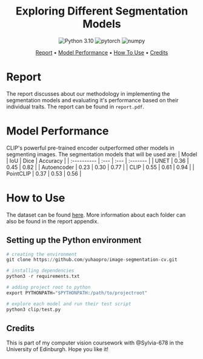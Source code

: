 <h1 align="center">
  Exploring Different Segmentation Models
</h1>

<p align="center">
    <img src="https://img.shields.io/badge/python-3670A0?style=for-the-badge&logo=python&logoColor=ffdd54"
         alt="Python 3.10"/>
  <img src="https://img.shields.io/badge/PyTorch-%23EE4C2C.svg?style=for-the-badge&logo=PyTorch&logoColor=white" alt="pytorch"/>
  <img src="https://img.shields.io/badge/numpy-%23013243.svg?style=for-the-badge&logo=numpy&logoColor=white" alt="numpy"/>
  
</p>

<p align="center">
  <a href="#report">Report</a> •
  <a href="#model-performance">Model Performance</a> •
  <a href="#how-to-use">How To Use</a> •
  <a href="#credits">Credits</a>
</p>

# Report
The report discusses about our methodology in implementing the segmentation models and evaluating it's performance based on their individual traits.
The report can be found in `report.pdf`.
# Model Performance
CLIP's powerful pre-trained encoder outperformed other models in segmenting images.
The segmentation models that will be used are:
| Model       | IoU  | Dice | Accuracy |
| :---------- | :--- | :--- | :------- |
| UNET        | 0.36 | 0.45 | 0.82     |
| Autoencoder | 0.23 | 0.30 | 0.77     |
| CLIP        | 0.55 | 0.61 | 0.94     |
| PointCLIP   | 0.37 | 0.53 | 0.56     |

# How to Use
The dataset can be found [here](https://www.robots.ox.ac.uk/~vgg/data/pets/).
More information about each folder can also be found in the report appendix.

## Setting up the Python environment
```py
# creating the environment
git clone https://github.com/yuhaopro/image-segmentation-cv.git

# installing dependencies
python3 -r requirements.txt

# adding project root to python
export PYTHONPATH="$PYTHONPATH:/path/to/projectroot"

# explore each model and run their test script
python3 clip/test.py
```

## Credits
This is part of my computer vision coursework with @Sylvia-678 in the University of Edinburgh. Hope you like it! 

